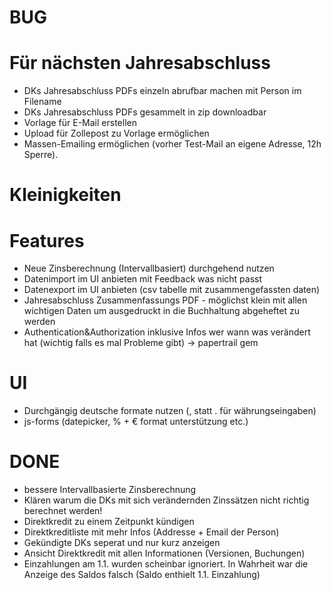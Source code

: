 # BUG

# Für nächsten Jahresabschluss
* DKs Jahresabschluss PDFs einzeln abrufbar machen mit Person im Filename
* DKs Jahresabschluss PDFs gesammelt in zip downloadbar
* Vorlage für E-Mail erstellen
* Upload für Zollepost zu Vorlage ermöglichen
* Massen-Emailing ermöglichen (vorher Test-Mail an eigene Adresse, 12h Sperre).

# Kleinigkeiten

# Features
* Neue Zinsberechnung (Intervallbasiert) durchgehend nutzen
* Datenimport im UI anbieten mit Feedback was nicht passt
* Datenexport im UI anbieten (csv tabelle mit zusammengefassten daten)
* Jahresabschluss Zusammenfassungs PDF - möglichst klein mit allen wichtigen Daten um ausgedruckt in die Buchhaltung abgeheftet zu werden
* Authentication&Authorization inklusive Infos wer wann was verändert hat (wichtig falls es mal Probleme gibt) -> papertrail gem

# UI
* Durchgängig deutsche formate nutzen (, statt . für währungseingaben)
* js-forms (datepicker, % + € format unterstützung etc.)

# DONE
* bessere Intervallbasierte Zinsberechnung
* Klären warum die DKs mit sich verändernden Zinssätzen nicht richtig berechnet werden!
* Direktkredit zu einem Zeitpunkt kündigen
* Direktkreditliste mit mehr Infos (Addresse + Email der Person)
* Gekündigte DKs seperat und nur kurz anzeigen
* Ansicht Direktkredit mit allen Informationen (Versionen, Buchungen)
* Einzahlungen am 1.1. wurden scheinbar ignoriert. In Wahrheit war die Anzeige des Saldos falsch (Saldo enthielt 1.1. Einzahlung)
